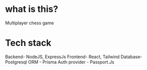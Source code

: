 # what is this?

Multiplayer chess game 

# Tech stack

Backend- NodeJS, ExpressJs
Frontend- React, Tailwind
Database- Postgresql
ORM - Prisma
Auth provider - Passport.Js
